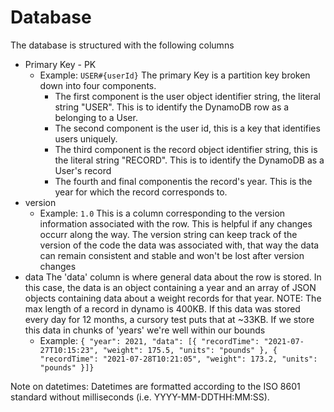 # Database
The database is structured with the following columns
- Primary Key - PK
    - Example: `USER#{userId}`
    The primary Key is a partition key broken down into four components. 
        - The first component is the user object identifier string, the literal string "USER". This is to identify the DynamoDB row as a belonging to a User.
        - The second component is the user id, this is a key that identifies users uniquely.
        - The third component is the record object identifier string, this is the literal string "RECORD". This is to identify the DynamoDB as a User's record
        - The fourth and final componentis the record's year. This is the year for which the record corresponds to.
- version 
    - Example: `1.0`
    This is a column corresponding to the version information associated with the row. This is helpful if any changes occurr along the way. The version string can keep track of the version of the code the data was associated with, that way the data can remain consistent and stable and won't be lost after version changes
- data
    The 'data' column is where general data about the row is stored. In this case, the data is an object containing a year and an array of JSON objects containing data about a weight records for that year.
    NOTE: The max length of a record in dynamo is 400KB. If this data was stored every day for 12 months, a cursory test puts that at ~33KB. If we store this data in chunks of 'years' we're well within our bounds
    - Example: `{ "year": 2021, "data": [{ "recordTime": "2021-07-27T10:15:23", "weight": 175.5, "units": "pounds" }, { "recordTime": "2021-07-28T10:21:05", "weight": 173.2, "units": "pounds" }]}`

Note on datetimes: Datetimes are formatted according to the ISO 8601 standard without milliseconds (i.e. YYYY-MM-DDTHH:MM:SS).